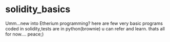 # solidity_basics
Umm...new into Etherium programming?
here are few very basic programs coded in solidity,tests are in python(brownie) u can refer and learn.
thats all for now....
peace;)
